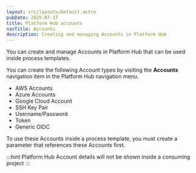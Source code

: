 ```yaml
---
layout: src/layouts/Default.astro
pubDate: 2025-07-17
title: Platform Hub accounts
navTitle: Accounts
description: Creating and managing Accounts in Platform Hub 
---
```


You can create and manage Accounts in Platform Hub that can be used inside process templates. 

You can create the following Account types by visiting the **Accounts** navigation item in the Platform Hub navigation menu.

- AWS Accounts
- Azure Accounts
- Google Cloud Account
- SSH Key Pair
- Username/Password
- Token
- Generic OIDC 

To use these Accounts inside a process template, you must create a parameter that references these Accounts first. 

:::hint
Platform Hub Account details will not be shown inside a consuming project
:::